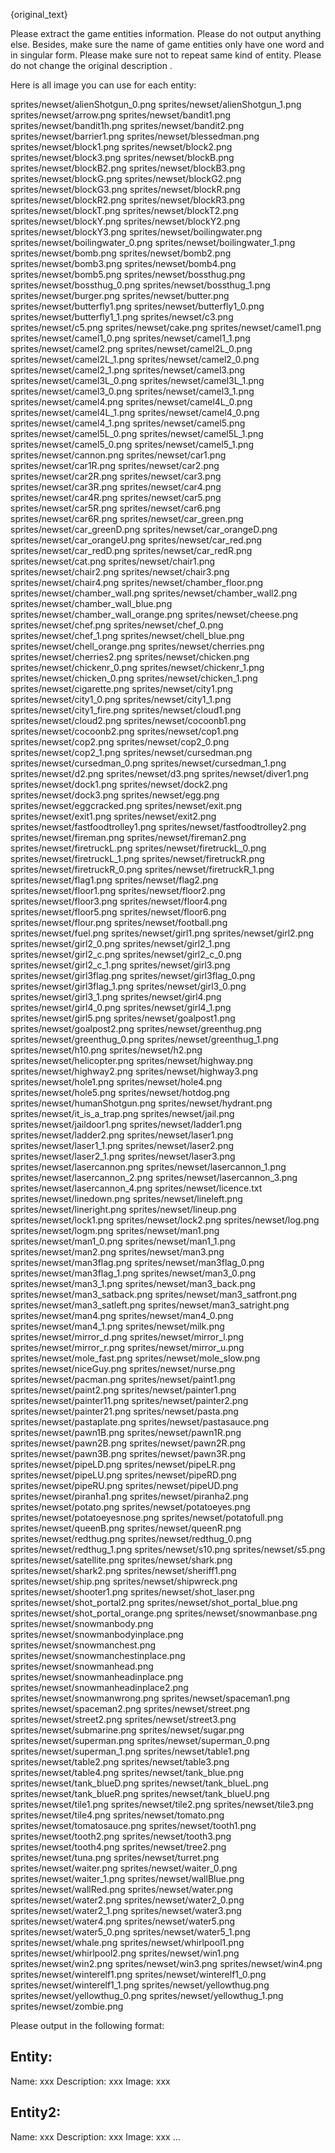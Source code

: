 {original_text}

Please extract the game entities information. Please do not output anything else. Besides, make sure the 
name of game entities only have one word and in singular form. Please make sure not to repeat same kind of entity. Please do not change the original description
.

Here is all image you can use for each entity:

sprites/newset/alienShotgun_0.png
sprites/newset/alienShotgun_1.png
sprites/newset/arrow.png
sprites/newset/bandit1.png
sprites/newset/bandit1h.png
sprites/newset/bandit2.png
sprites/newset/barrier1.png
sprites/newset/blessedman.png
sprites/newset/block1.png
sprites/newset/block2.png
sprites/newset/block3.png
sprites/newset/blockB.png
sprites/newset/blockB2.png
sprites/newset/blockB3.png
sprites/newset/blockG.png
sprites/newset/blockG2.png
sprites/newset/blockG3.png
sprites/newset/blockR.png
sprites/newset/blockR2.png
sprites/newset/blockR3.png
sprites/newset/blockT.png
sprites/newset/blockT2.png
sprites/newset/blockY.png
sprites/newset/blockY2.png
sprites/newset/blockY3.png
sprites/newset/boilingwater.png
sprites/newset/boilingwater_0.png
sprites/newset/boilingwater_1.png
sprites/newset/bomb.png
sprites/newset/bomb2.png
sprites/newset/bomb3.png
sprites/newset/bomb4.png
sprites/newset/bomb5.png
sprites/newset/bossthug.png
sprites/newset/bossthug_0.png
sprites/newset/bossthug_1.png
sprites/newset/burger.png
sprites/newset/butter.png
sprites/newset/butterfly1.png
sprites/newset/butterfly1_0.png
sprites/newset/butterfly1_1.png
sprites/newset/c3.png
sprites/newset/c5.png
sprites/newset/cake.png
sprites/newset/camel1.png
sprites/newset/camel1_0.png
sprites/newset/camel1_1.png
sprites/newset/camel2.png
sprites/newset/camel2L_0.png
sprites/newset/camel2L_1.png
sprites/newset/camel2_0.png
sprites/newset/camel2_1.png
sprites/newset/camel3.png
sprites/newset/camel3L_0.png
sprites/newset/camel3L_1.png
sprites/newset/camel3_0.png
sprites/newset/camel3_1.png
sprites/newset/camel4.png
sprites/newset/camel4L_0.png
sprites/newset/camel4L_1.png
sprites/newset/camel4_0.png
sprites/newset/camel4_1.png
sprites/newset/camel5.png
sprites/newset/camel5L_0.png
sprites/newset/camel5L_1.png
sprites/newset/camel5_0.png
sprites/newset/camel5_1.png
sprites/newset/cannon.png
sprites/newset/car1.png
sprites/newset/car1R.png
sprites/newset/car2.png
sprites/newset/car2R.png
sprites/newset/car3.png
sprites/newset/car3R.png
sprites/newset/car4.png
sprites/newset/car4R.png
sprites/newset/car5.png
sprites/newset/car5R.png
sprites/newset/car6.png
sprites/newset/car6R.png
sprites/newset/car_green.png
sprites/newset/car_greenD.png
sprites/newset/car_orangeD.png
sprites/newset/car_orangeU.png
sprites/newset/car_red.png
sprites/newset/car_redD.png
sprites/newset/car_redR.png
sprites/newset/cat.png
sprites/newset/chair1.png
sprites/newset/chair2.png
sprites/newset/chair3.png
sprites/newset/chair4.png
sprites/newset/chamber_floor.png
sprites/newset/chamber_wall.png
sprites/newset/chamber_wall2.png
sprites/newset/chamber_wall_blue.png
sprites/newset/chamber_wall_orange.png
sprites/newset/cheese.png
sprites/newset/chef.png
sprites/newset/chef_0.png
sprites/newset/chef_1.png
sprites/newset/chell_blue.png
sprites/newset/chell_orange.png
sprites/newset/cherries.png
sprites/newset/cherries2.png
sprites/newset/chicken.png
sprites/newset/chickenr_0.png
sprites/newset/chickenr_1.png
sprites/newset/chicken_0.png
sprites/newset/chicken_1.png
sprites/newset/cigarette.png
sprites/newset/city1.png
sprites/newset/city1_0.png
sprites/newset/city1_1.png
sprites/newset/city1_fire.png
sprites/newset/cloud1.png
sprites/newset/cloud2.png
sprites/newset/cocoonb1.png
sprites/newset/cocoonb2.png
sprites/newset/cop1.png
sprites/newset/cop2.png
sprites/newset/cop2_0.png
sprites/newset/cop2_1.png
sprites/newset/cursedman.png
sprites/newset/cursedman_0.png
sprites/newset/cursedman_1.png
sprites/newset/d2.png
sprites/newset/d3.png
sprites/newset/diver1.png
sprites/newset/dock1.png
sprites/newset/dock2.png
sprites/newset/dock3.png
sprites/newset/egg.png
sprites/newset/eggcracked.png
sprites/newset/exit.png
sprites/newset/exit1.png
sprites/newset/exit2.png
sprites/newset/fastfoodtrolley1.png
sprites/newset/fastfoodtrolley2.png
sprites/newset/fireman.png
sprites/newset/fireman2.png
sprites/newset/firetruckL.png
sprites/newset/firetruckL_0.png
sprites/newset/firetruckL_1.png
sprites/newset/firetruckR.png
sprites/newset/firetruckR_0.png
sprites/newset/firetruckR_1.png
sprites/newset/flag1.png
sprites/newset/flag2.png
sprites/newset/floor1.png
sprites/newset/floor2.png
sprites/newset/floor3.png
sprites/newset/floor4.png
sprites/newset/floor5.png
sprites/newset/floor6.png
sprites/newset/flour.png
sprites/newset/football.png
sprites/newset/fuel.png
sprites/newset/girl1.png
sprites/newset/girl2.png
sprites/newset/girl2_0.png
sprites/newset/girl2_1.png
sprites/newset/girl2_c.png
sprites/newset/girl2_c_0.png
sprites/newset/girl2_c_1.png
sprites/newset/girl3.png
sprites/newset/girl3flag.png
sprites/newset/girl3flag_0.png
sprites/newset/girl3flag_1.png
sprites/newset/girl3_0.png
sprites/newset/girl3_1.png
sprites/newset/girl4.png
sprites/newset/girl4_0.png
sprites/newset/girl4_1.png
sprites/newset/girl5.png
sprites/newset/goalpost1.png
sprites/newset/goalpost2.png
sprites/newset/greenthug.png
sprites/newset/greenthug_0.png
sprites/newset/greenthug_1.png
sprites/newset/h10.png
sprites/newset/h2.png
sprites/newset/helicopter.png
sprites/newset/highway.png
sprites/newset/highway2.png
sprites/newset/highway3.png
sprites/newset/hole1.png
sprites/newset/hole4.png
sprites/newset/hole5.png
sprites/newset/hotdog.png
sprites/newset/humanShotgun.png
sprites/newset/hydrant.png
sprites/newset/it_is_a_trap.png
sprites/newset/jail.png
sprites/newset/jaildoor1.png
sprites/newset/ladder1.png
sprites/newset/ladder2.png
sprites/newset/laser1.png
sprites/newset/laser1_1.png
sprites/newset/laser2.png
sprites/newset/laser2_1.png
sprites/newset/laser3.png
sprites/newset/lasercannon.png
sprites/newset/lasercannon_1.png
sprites/newset/lasercannon_2.png
sprites/newset/lasercannon_3.png
sprites/newset/lasercannon_4.png
sprites/newset/licence.txt
sprites/newset/linedown.png
sprites/newset/lineleft.png
sprites/newset/lineright.png
sprites/newset/lineup.png
sprites/newset/lock1.png
sprites/newset/lock2.png
sprites/newset/log.png
sprites/newset/logm.png
sprites/newset/man1.png
sprites/newset/man1_0.png
sprites/newset/man1_1.png
sprites/newset/man2.png
sprites/newset/man3.png
sprites/newset/man3flag.png
sprites/newset/man3flag_0.png
sprites/newset/man3flag_1.png
sprites/newset/man3_0.png
sprites/newset/man3_1.png
sprites/newset/man3_back.png
sprites/newset/man3_satback.png
sprites/newset/man3_satfront.png
sprites/newset/man3_satleft.png
sprites/newset/man3_satright.png
sprites/newset/man4.png
sprites/newset/man4_0.png
sprites/newset/man4_1.png
sprites/newset/milk.png
sprites/newset/mirror_d.png
sprites/newset/mirror_l.png
sprites/newset/mirror_r.png
sprites/newset/mirror_u.png
sprites/newset/mole_fast.png
sprites/newset/mole_slow.png
sprites/newset/niceGuy.png
sprites/newset/nurse.png
sprites/newset/pacman.png
sprites/newset/paint1.png
sprites/newset/paint2.png
sprites/newset/painter1.png
sprites/newset/painter11.png
sprites/newset/painter2.png
sprites/newset/painter21.png
sprites/newset/pasta.png
sprites/newset/pastaplate.png
sprites/newset/pastasauce.png
sprites/newset/pawn1B.png
sprites/newset/pawn1R.png
sprites/newset/pawn2B.png
sprites/newset/pawn2R.png
sprites/newset/pawn3B.png
sprites/newset/pawn3R.png
sprites/newset/pipeLD.png
sprites/newset/pipeLR.png
sprites/newset/pipeLU.png
sprites/newset/pipeRD.png
sprites/newset/pipeRU.png
sprites/newset/pipeUD.png
sprites/newset/piranha1.png
sprites/newset/piranha2.png
sprites/newset/potato.png
sprites/newset/potatoeyes.png
sprites/newset/potatoeyesnose.png
sprites/newset/potatofull.png
sprites/newset/queenB.png
sprites/newset/queenR.png
sprites/newset/redthug.png
sprites/newset/redthug_0.png
sprites/newset/redthug_1.png
sprites/newset/s10.png
sprites/newset/s5.png
sprites/newset/satellite.png
sprites/newset/shark.png
sprites/newset/shark2.png
sprites/newset/sheriff1.png
sprites/newset/ship.png
sprites/newset/shipwreck.png
sprites/newset/shooter1.png
sprites/newset/shot_laser.png
sprites/newset/shot_portal2.png
sprites/newset/shot_portal_blue.png
sprites/newset/shot_portal_orange.png
sprites/newset/snowmanbase.png
sprites/newset/snowmanbody.png
sprites/newset/snowmanbodyinplace.png
sprites/newset/snowmanchest.png
sprites/newset/snowmanchestinplace.png
sprites/newset/snowmanhead.png
sprites/newset/snowmanheadinplace.png
sprites/newset/snowmanheadinplace2.png
sprites/newset/snowmanwrong.png
sprites/newset/spaceman1.png
sprites/newset/spaceman2.png
sprites/newset/street.png
sprites/newset/street2.png
sprites/newset/street3.png
sprites/newset/submarine.png
sprites/newset/sugar.png
sprites/newset/superman.png
sprites/newset/superman_0.png
sprites/newset/superman_1.png
sprites/newset/table1.png
sprites/newset/table2.png
sprites/newset/table3.png
sprites/newset/table4.png
sprites/newset/tank_blue.png
sprites/newset/tank_blueD.png
sprites/newset/tank_blueL.png
sprites/newset/tank_blueR.png
sprites/newset/tank_blueU.png
sprites/newset/tile1.png
sprites/newset/tile2.png
sprites/newset/tile3.png
sprites/newset/tile4.png
sprites/newset/tomato.png
sprites/newset/tomatosauce.png
sprites/newset/tooth1.png
sprites/newset/tooth2.png
sprites/newset/tooth3.png
sprites/newset/tooth4.png
sprites/newset/tree2.png
sprites/newset/tuna.png
sprites/newset/turret.png
sprites/newset/waiter.png
sprites/newset/waiter_0.png
sprites/newset/waiter_1.png
sprites/newset/wallBlue.png
sprites/newset/wallRed.png
sprites/newset/water.png
sprites/newset/water2.png
sprites/newset/water2_0.png
sprites/newset/water2_1.png
sprites/newset/water3.png
sprites/newset/water4.png
sprites/newset/water5.png
sprites/newset/water5_0.png
sprites/newset/water5_1.png
sprites/newset/whale.png
sprites/newset/whirlpool1.png
sprites/newset/whirlpool2.png
sprites/newset/win1.png
sprites/newset/win2.png
sprites/newset/win3.png
sprites/newset/win4.png
sprites/newset/winterelf1.png
sprites/newset/winterelf1_0.png
sprites/newset/winterelf1_1.png
sprites/newset/yellowthug.png
sprites/newset/yellowthug_0.png
sprites/newset/yellowthug_1.png
sprites/newset/zombie.png

Please output in the following format:

## Entity:
Name: xxx
Description: xxx
Image: xxx
## Entity2:
Name: xxx
Description: xxx
Image: xxx
...